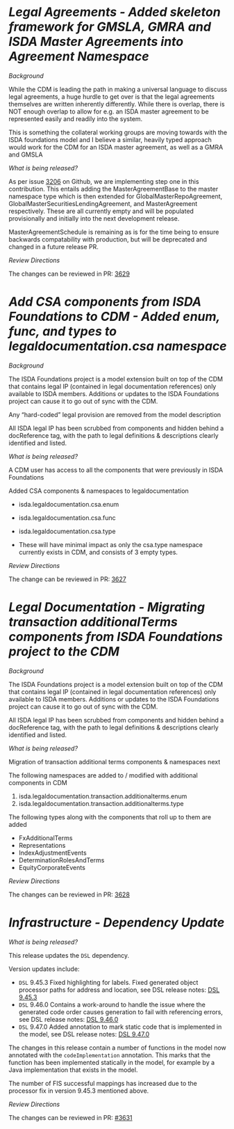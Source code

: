 
# _Legal Agreements - Added skeleton framework for GMSLA, GMRA and ISDA Master Agreements into Agreement Namespace_

_Background_

While the CDM is leading the path in making a universal language to discuss legal agreements, a huge hurdle to get over is that the legal agreements themselves are written inherently differently. While there is overlap, there is NOT enough overlap to allow for e.g. an ISDA master agreement to be represented easily and readily into the system.

This is something the collateral working groups are moving towards with the ISDA foundations model and I believe a similar, heavily typed approach would work for the CDM for an ISDA master agreement, as well as a GMRA and GMSLA

_What is being released?_

As per issue [3206](https://github.com/finos/common-domain-model/issues/3206) on Github, we are implementing step one in this contribution. This entails adding the MasterAgreementBase to the master namespace type which is then extended for GlobalMasterRepoAgreement, GlobalMasterSecuritiesLendingAgreement, and MasterAgreement respectively. These are all currently empty and will be populated provisionally and initially into the next development release.

MasterAgreementSchedule is remaining as is for the time being to ensure backwards compatability with production, but will be deprecated and changed in a future release PR.

_Review Directions_

The changes can be reviewed in PR: [3629](https://github.com/finos/common-domain-model/pull/3629)

# *Add CSA components from ISDA Foundations to CDM - Added enum, func, and types to legaldocumentation.csa namespace*

_Background_

The ISDA Foundations project is a model extension built on top of the CDM that contains legal IP (contained in legal documentation references) only available to ISDA members. Additions or updates to the ISDA Foundations project can cause it to go out of sync with the CDM.

Any “hard-coded” legal provision are removed from the model description

All ISDA legal IP has been scrubbed from components and hidden behind a docReference tag, with the path to legal definitions & descriptions clearly identified and listed.

_What is being released?_

A CDM user has access to all the components that were previously in ISDA Foundations

Added CSA components & namespaces to legaldocumentation

- isda.legaldocumentation.csa.enum
- isda.legaldocumentation.csa.func
- isda.legaldocumentation.csa.type

- These will have minimal impact as only the csa.type namespace currently exists in CDM, and consists of 3 empty types.

_Review Directions_

The change can be reviewed in PR: [3627](https://github.com/finos/common-domain-model/pull/3627)

# _Legal Documentation - Migrating transaction additionalTerms components from ISDA Foundations project to the CDM_

_Background_

The ISDA Foundations project is a model extension built on top of the CDM that contains legal IP (contained in legal documentation references) only available to ISDA members. Additions or updates to the ISDA Foundations project can cause it to go out of sync with the CDM.

All ISDA legal IP has been scrubbed from components and hidden behind a docReference tag, with the path to legal definitions & descriptions clearly identified and listed.

_What is being released?_

Migration of transaction additional terms components & namespaces next

The following namespaces are added to / modified with additional components in CDM

1. isda.legaldocumentation.transaction.additionalterms.enum
2. isda.legaldocumentation.transaction.additionalterms.type

The following types along with the components that roll up to them are added

- FxAdditionalTerms
- Representations
- IndexAdjustmentEvents
- DeterminationRolesAndTerms
- EquityCorporateEvents

_Review Directions_

The changes can be reviewed in PR: [3628](https://github.com/finos/common-domain-model/pull/3628)

# _Infrastructure - Dependency Update_

_What is being released?_

This release updates the `DSL` dependency.

Version updates include:
- `DSL` 9.45.3 Fixed highlighting for labels. Fixed generated object processor paths for address and location, see DSL release notes: [DSL 9.45.3](https://github.com/finos/rune-dsl/releases/tag/9.45.3)
- `DSL` 9.46.0 Contains a work-around to handle the issue where the generated code order causes generation to fail with referencing errors, see DSL release notes: [DSL 9.46.0](https://github.com/finos/rune-dsl/releases/tag/9.45.3)
- `DSL` 9.47.0 Added annotation to mark static code that is implemented in the model, see DSL release notes: [DSL 9.47.0](https://github.com/finos/rune-dsl/releases/tag/9.45.3)

The changes in this release contain a number of functions in the model now annotated with the `codeImplementation` annotation. This marks that the function has been implemented statically in the model, for example by a Java implementation that exists in the model.

The number of FIS successful mappings has increased due to the processor fix in version 9.45.3 mentioned above.

_Review Directions_

The changes can be reviewed in PR: [#3631](https://github.com/finos/common-domain-model/pull/3631) 
